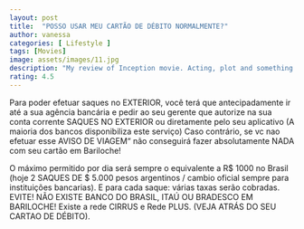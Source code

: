 ```yaml
---
layout: post
title:  "POSSO USAR MEU CARTÃO DE DÉBITO NORMALMENTE?"
author: vanessa
categories: [ Lifestyle ]
tags: [Movies]
image: assets/images/11.jpg
description: "My review of Inception movie. Acting, plot and something else in this short description."
rating: 4.5
---
```


Para poder efetuar saques no EXTERIOR, você terá que antecipadamente ir até a sua agência bancária e pedir ao seu gerente que autorize na sua conta corrente SAQUES NO EXTERIOR ou diretamente pelo seu aplicativo (A maioria dos bancos disponibiliza este serviço) Caso contrário, se vc nao efetuar esse AVISO DE VIAGEM“ não conseguirá fazer absolutamente NADA com seu cartão em Bariloche!

O máximo permitido por dia será sempre o equivalente a R$ 1000 no Brasil (hoje 2 SAQUES DE $ 5.000 pesos argentinos / cambio oficial sempre para instituições bancarias). E para cada saque: várias taxas serão cobradas. EVITE!
NÃO EXISTE BANCO DO BRASIL, ITAÚ OU BRADESCO EM BARILOCHE! Existe a rede CIRRUS e Rede PLUS. (VEJA ATRÁS DO SEU CARTAO DE DÉBITO).
